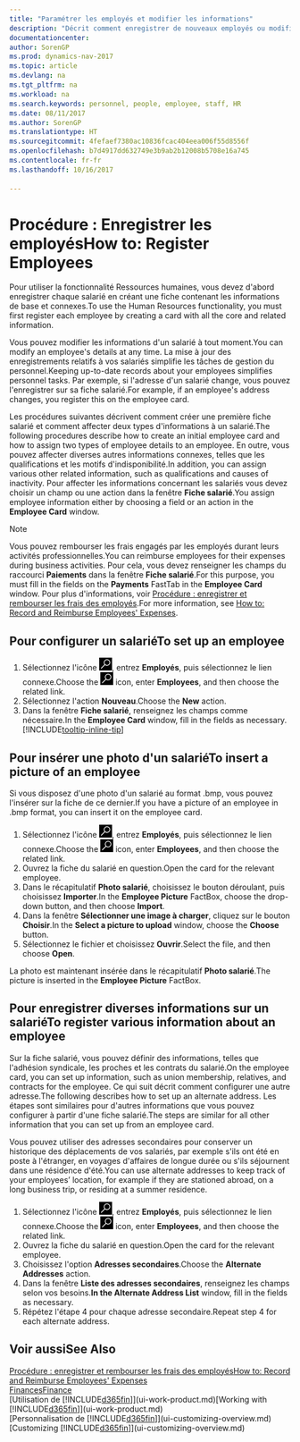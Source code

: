 ```yaml
---
title: "Paramétrer les employés et modifier les informations"
description: "Décrit comment enregistrer de nouveaux employés ou modifier les informations concernant ceux existants."
documentationcenter: 
author: SorenGP
ms.prod: dynamics-nav-2017
ms.topic: article
ms.devlang: na
ms.tgt_pltfrm: na
ms.workload: na
ms.search.keywords: personnel, people, employee, staff, HR
ms.date: 08/11/2017
ms.author: SorenGP
ms.translationtype: HT
ms.sourcegitcommit: 4fefaef7380ac10836fcac404eea006f55d8556f
ms.openlocfilehash: b7d4917dd632749e3b9ab2b12008b5708e16a745
ms.contentlocale: fr-fr
ms.lasthandoff: 10/16/2017

---
```

# <a name="how-to-register-employees"></a><span data-ttu-id="8f85a-103">Procédure : Enregistrer les employés</span><span class="sxs-lookup"><span data-stu-id="8f85a-103">How to: Register Employees</span></span>
<span data-ttu-id="8f85a-104">Pour utiliser la fonctionnalité Ressources humaines, vous devez d'abord enregistrer chaque salarié en créant une fiche contenant les informations de base et connexes.</span><span class="sxs-lookup"><span data-stu-id="8f85a-104">To use the Human Resources functionality, you must first register each employee by creating a card with all the core and related information.</span></span>

<span data-ttu-id="8f85a-105">Vous pouvez modifier les informations d'un salarié à tout moment.</span><span class="sxs-lookup"><span data-stu-id="8f85a-105">You can modify an employee's details at any time.</span></span> <span data-ttu-id="8f85a-106">La mise à jour des enregistrements relatifs à vos salariés simplifie les tâches de gestion du personnel.</span><span class="sxs-lookup"><span data-stu-id="8f85a-106">Keeping up-to-date records about your employees simplifies personnel tasks.</span></span> <span data-ttu-id="8f85a-107">Par exemple, si l'adresse d'un salarié change, vous pouvez l'enregistrer sur sa fiche salarié.</span><span class="sxs-lookup"><span data-stu-id="8f85a-107">For example, if an employee's address changes, you register this on the employee card.</span></span>

<span data-ttu-id="8f85a-108">Les procédures suivantes décrivent comment créer une première fiche salarié et comment affecter deux types d'informations à un salarié.</span><span class="sxs-lookup"><span data-stu-id="8f85a-108">The following procedures describe how to create an initial employee card and how to assign two types of employee details to an employee.</span></span> <span data-ttu-id="8f85a-109">En outre, vous pouvez affecter diverses autres informations connexes, telles que les qualifications et les motifs d'indisponibilité.</span><span class="sxs-lookup"><span data-stu-id="8f85a-109">In addition, you can assign various other related information, such as qualifications and causes of inactivity.</span></span> <span data-ttu-id="8f85a-110">Pour affecter les informations concernant les salariés vous devez choisir un champ ou une action dans la fenêtre **Fiche salarié**.</span><span class="sxs-lookup"><span data-stu-id="8f85a-110">You assign employee information either by choosing a field or an action in the **Employee Card** window.</span></span>

> [!NOTE]  
> <span data-ttu-id="8f85a-111">Vous pouvez rembourser les frais engagés par les employés durant leurs activités professionnelles.</span><span class="sxs-lookup"><span data-stu-id="8f85a-111">You can reimburse employees for their expenses during business activities.</span></span> <span data-ttu-id="8f85a-112">Pour cela, vous devez renseigner les champs du raccourci **Paiements** dans la fenêtre **Fiche salarié**.</span><span class="sxs-lookup"><span data-stu-id="8f85a-112">For this purpose, you must fill in the fields on the **Payments** FastTab in the **Employee Card** window.</span></span> <span data-ttu-id="8f85a-113">Pour plus d'informations, voir [Procédure : enregistrer et rembourser les frais des employés](finance-how-record-reimburse-employee-expenses.md).</span><span class="sxs-lookup"><span data-stu-id="8f85a-113">For more information, see [How to: Record and Reimburse Employees' Expenses](finance-how-record-reimburse-employee-expenses.md).</span></span>

## <a name="to-set-up-an-employee"></a><span data-ttu-id="8f85a-114">Pour configurer un salarié</span><span class="sxs-lookup"><span data-stu-id="8f85a-114">To set up an employee</span></span>
1. <span data-ttu-id="8f85a-115">Sélectionnez l'icône ![Page ou état pour la recherche](media/ui-search/search_small.png "icône Page ou état pour la recherche"), entrez **Employés**, puis sélectionnez le lien connexe.</span><span class="sxs-lookup"><span data-stu-id="8f85a-115">Choose the ![Search for Page or Report](media/ui-search/search_small.png "Search for Page or Report icon") icon, enter **Employees**, and then choose the related link.</span></span>
2. <span data-ttu-id="8f85a-116">Sélectionnez l'action **Nouveau**.</span><span class="sxs-lookup"><span data-stu-id="8f85a-116">Choose the **New** action.</span></span>
3. <span data-ttu-id="8f85a-117">Dans la fenêtre **Fiche salarié**, renseignez les champs comme nécessaire.</span><span class="sxs-lookup"><span data-stu-id="8f85a-117">In the **Employee Card** window, fill in the fields as necessary.</span></span> [!INCLUDE[tooltip-inline-tip](includes/tooltip-inline-tip_md.md)]

## <a name="to-insert-a-picture-of-an-employee"></a><span data-ttu-id="8f85a-118">Pour insérer une photo d'un salarié</span><span class="sxs-lookup"><span data-stu-id="8f85a-118">To insert a picture of an employee</span></span>
<span data-ttu-id="8f85a-119">Si vous disposez d'une photo d'un salarié au format .bmp, vous pouvez l'insérer sur la fiche de ce dernier.</span><span class="sxs-lookup"><span data-stu-id="8f85a-119">If you have a picture of an employee in .bmp format, you can insert it on the employee card.</span></span>

1. <span data-ttu-id="8f85a-120">Sélectionnez l'icône ![Page ou état pour la recherche](media/ui-search/search_small.png "icône Page ou état pour la recherche"), entrez **Employés**, puis sélectionnez le lien connexe.</span><span class="sxs-lookup"><span data-stu-id="8f85a-120">Choose the ![Search for Page or Report](media/ui-search/search_small.png "Search for Page or Report icon") icon, enter **Employees**, and then choose the related link.</span></span>
2. <span data-ttu-id="8f85a-121">Ouvrez la fiche du salarié en question.</span><span class="sxs-lookup"><span data-stu-id="8f85a-121">Open the card for the relevant employee.</span></span>
3. <span data-ttu-id="8f85a-122">Dans le récapitulatif **Photo salarié**, choisissez le bouton déroulant, puis choisissez **Importer**.</span><span class="sxs-lookup"><span data-stu-id="8f85a-122">In the **Employee Picture** FactBox, choose the drop-down button, and then choose **Import**.</span></span>
4. <span data-ttu-id="8f85a-123">Dans la fenêtre **Sélectionner une image à charger**, cliquez sur le bouton **Choisir**.</span><span class="sxs-lookup"><span data-stu-id="8f85a-123">In the **Select a picture to upload** window, choose the **Choose** button.</span></span>
5. <span data-ttu-id="8f85a-124">Sélectionnez le fichier et choisissez **Ouvrir**.</span><span class="sxs-lookup"><span data-stu-id="8f85a-124">Select the file, and then choose **Open**.</span></span>

<span data-ttu-id="8f85a-125">La photo est maintenant insérée dans le récapitulatif **Photo salarié**.</span><span class="sxs-lookup"><span data-stu-id="8f85a-125">The picture is inserted in the **Employee Picture** FactBox.</span></span>

## <a name="to-register-various-information-about-an-employee"></a><span data-ttu-id="8f85a-126">Pour enregistrer diverses informations sur un salarié</span><span class="sxs-lookup"><span data-stu-id="8f85a-126">To register various information about an employee</span></span>
<span data-ttu-id="8f85a-127">Sur la fiche salarié, vous pouvez définir des informations, telles que l'adhésion syndicale, les proches et les contrats du salarié.</span><span class="sxs-lookup"><span data-stu-id="8f85a-127">On the employee card, you can set up information, such as union membership, relatives, and contracts for the employee.</span></span> <span data-ttu-id="8f85a-128">Ce qui suit décrit comment configurer une autre adresse.</span><span class="sxs-lookup"><span data-stu-id="8f85a-128">The following describes how to set up an alternate address.</span></span> <span data-ttu-id="8f85a-129">Les étapes sont similaires pour d'autres informations que vous pouvez configurer à partir d'une fiche salarié.</span><span class="sxs-lookup"><span data-stu-id="8f85a-129">The steps are similar for all other information that you can set up from an employee card.</span></span>

<span data-ttu-id="8f85a-130">Vous pouvez utiliser des adresses secondaires pour conserver un historique des déplacements de vos salariés, par exemple s'ils ont été en poste à l'étranger, en voyages d'affaires de longue durée ou s'ils séjournent dans une résidence d'été.</span><span class="sxs-lookup"><span data-stu-id="8f85a-130">You can use alternate addresses to keep track of your employees’ location, for example if they are stationed abroad, on a long business trip, or residing at a summer residence.</span></span>

1. <span data-ttu-id="8f85a-131">Sélectionnez l'icône ![Page ou état pour la recherche](media/ui-search/search_small.png "icône Page ou état pour la recherche"), entrez **Employés**, puis sélectionnez le lien connexe.</span><span class="sxs-lookup"><span data-stu-id="8f85a-131">Choose the ![Search for Page or Report](media/ui-search/search_small.png "Search for Page or Report icon") icon, enter **Employees**, and then choose the related link.</span></span>
2. <span data-ttu-id="8f85a-132">Ouvrez la fiche du salarié en question.</span><span class="sxs-lookup"><span data-stu-id="8f85a-132">Open the card for the relevant employee.</span></span>
3. <span data-ttu-id="8f85a-133">Choisissez l'option **Adresses secondaires**.</span><span class="sxs-lookup"><span data-stu-id="8f85a-133">Choose the **Alternate Addresses** action.</span></span>
4. <span data-ttu-id="8f85a-134">Dans la fenêtre **Liste des adresses secondaires**, renseignez les champs selon vos besoins.</span><span class="sxs-lookup"><span data-stu-id="8f85a-134">**In the Alternate Address List** window, fill in the fields as necessary.</span></span>
5. <span data-ttu-id="8f85a-135">Répétez l'étape 4 pour chaque adresse secondaire.</span><span class="sxs-lookup"><span data-stu-id="8f85a-135">Repeat step 4 for each alternate address.</span></span>

## <a name="see-also"></a><span data-ttu-id="8f85a-136">Voir aussi</span><span class="sxs-lookup"><span data-stu-id="8f85a-136">See Also</span></span>
[<span data-ttu-id="8f85a-137">Procédure : enregistrer et rembourser les frais des employés</span><span class="sxs-lookup"><span data-stu-id="8f85a-137">How to: Record and Reimburse Employees' Expenses</span></span>](finance-how-record-reimburse-employee-expenses.md)  
[<span data-ttu-id="8f85a-138">Finances</span><span class="sxs-lookup"><span data-stu-id="8f85a-138">Finance</span></span>](finance.md)  
<span data-ttu-id="8f85a-139">[Utilisation de [!INCLUDE[d365fin](includes/d365fin_md.md)]](ui-work-product.md)</span><span class="sxs-lookup"><span data-stu-id="8f85a-139">[Working with [!INCLUDE[d365fin](includes/d365fin_md.md)]](ui-work-product.md)</span></span>  
<span data-ttu-id="8f85a-140">[Personnalisation de [!INCLUDE[d365fin](includes/d365fin_md.md)]](ui-customizing-overview.md)</span><span class="sxs-lookup"><span data-stu-id="8f85a-140">[Customizing [!INCLUDE[d365fin](includes/d365fin_md.md)]](ui-customizing-overview.md)</span></span>

